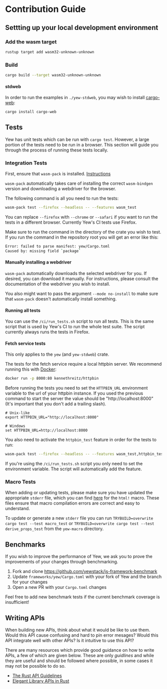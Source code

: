 # Contribution Guide

## Settting up your local development environment

### Add the wasm target

```bash
rustup target add wasm32-unknown-unknown
```

### Build

```bash
cargo build --target wasm32-unknown-unknown
```

#### stdweb

In order to run the examples in `./yew-stdweb`, you may wish to install [cargo-web](https://github.com/koute/cargo-web):

```bash
cargo install cargo-web
```

## Tests

Yew has unit tests which can be run with `cargo test`. However, a large portion of the tests need to be run in a browser.
This section will guide you through the process of running these tests locally.

### Integration Tests

First, ensure that `wasm-pack` is installed.
[Instructions](https://rustwasm.github.io/wasm-pack/installer/)

`wasm-pack` automatically takes care of installing the correct `wasm-bindgen` version and downloading a webdriver for the browser.

The following command is all you need to run the tests:

```bash
wasm-pack test --firefox --headless -- --features wasm_test
```

You can replace `--firefox` with `--chrome` or `--safari` if you want to run the tests in a different browser. Currently Yew's CI tests use Firefox.

Make sure to run the command in the directory of the crate you wish to test.
If you run the command in the repository root you will get an error like this:

```bash
Error: failed to parse manifest: yew/Cargo.toml
Caused by: missing field `package`
```

#### Manually installing a webdriver

`wasm-pack` automatically downloads the selected webdriver for you.
If desired, you can download it manually. For instructions, please consult the documentation of the webdriver you wish to install.

You also might want to pass the argument `--mode no-install` to make sure that `wasm-pack` doesn't automatically install something.

#### Running all tests

You can use the `/ci/run_tests.sh` script to run all tests. This is the same script that is used by Yew's CI to run the whole test suite.
The script currently always runs the tests in Firefox.

#### Fetch service tests

This only applies to the `yew` (and `yew-stdweb`) crate.

The tests for the fetch service require a local httpbin server. We recommend running this with [Docker](https://www.docker.com/):

```bash
docker run -p 8000:80 kennethreitz/httpbin
```

Before running the tests you need to set the `HTTPBIN_URL` environment variable to the url of your httpbin instance.
If you used the previous command to start the server the value should be "http://localhost:8000" (It's important that you don't add a trailing slash).

```shell
# Unix-like
export HTTPBIN_URL="http://localhost:8000"

# Windows
set HTTPBIN_URL=http://localhost:8000
```

You also need to activate the `httpbin_test` feature in order for the tests to run:

```bash
wasm-pack test --firefox --headless -- --features wasm_test,httpbin_test
```

If you're using the `/ci/run_tests.sh` script you only need to set the environment variable. The script will automatically add the feature.

### Macro Tests

When adding or updating tests, please make sure you have updated the appropriate `stderr` file, which you can find [here](https://github.com/yewstack/yew/tree/master/yew-macro/tests/macro) for the `html!` macro. These files ensure that macro compilation errors are correct and easy to understand.

To update or generate a new `stderr` file you can run `TRYBUILD=overwrite cargo test --test macro_test` or `TRYBUILD=overwrite cargo test --test derive_props_test` from the `yew-macro` directory.

## Benchmarks

If you wish to improve the performance of Yew, we ask you to prove the improvements of your changes through benchmarking.

1. Fork and clone <https://github.com/yewstack/js-framework-benchmark>
2. Update `frameworks/yew/Cargo.toml` with your fork of Yew and the branch for your changes
3. Open a new PR with your `Cargo.toml` changes

Feel free to add new benchmark tests if the current benchmark coverage is insufficient!

## Writing APIs

When building new APIs, think about what it would be like to use them. Would this API cause confusing and hard to pin error mesages? Would this API integrate well with other APIs? Is it intuitive to use this API?

There are many resources which provide good guidance on how to write APIs, a few of which are given below. These are only _guidlines_ and while they are useful and should be followed where possible, in some cases it may not be possible to do so.

- [The Rust API Guidelines](https://rust-lang.github.io/api-guidelines/)
- [Elegant Library APIs in Rust](https://deterministic.space/elegant-apis-in-rust.html)
